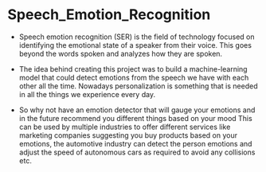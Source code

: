 # Speech_Emotion_Recognition
* Speech emotion recognition (SER) is the field of technology focused on identifying the emotional state of
a speaker from their voice. This goes beyond the words spoken and analyzes how they are spoken.

* The idea behind creating this project was to build a machine-learning model that could detect emotions
from the speech we have with each other all the time. Nowadays personalization is something that is
needed in all the things we experience every day.

* So why not have an emotion detector that will gauge your emotions and in the future recommend you
different things based on your mood This can be used by multiple industries to offer different services like
marketing companies suggesting you buy products based on your emotions, the automotive industry
can detect the person emotions and adjust the speed of autonomous cars as required to avoid any
collisions etc.
